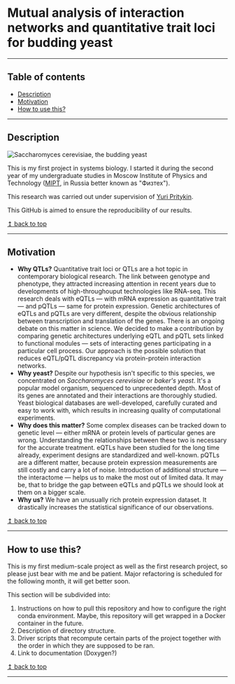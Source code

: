 # Mutual analysis of interaction networks and quantitative trait loci for budding yeast

---
## Table of contents
* [Description](#description)
* [Motivation](#motivation)
* [How to use this?](#how-to-use-this)

---
## Description
![Saccharomyces cerevisiae, the budding yeast](http://ppdictionary.com/mycology/budding_yeast.jpg)

This is my first project in systems biology. I started it during the second year of my undergraduate studies in Moscow 
Institute of Physics and Technology ([MIPT](https://mipt.ru/english/), in Russia better known as "Физтех").  

This research was carried out under supervision of [Yuri Pritykin](https://scholar.google.com/citations?hl=en&user=Arx56RkJBrYC&view_op=list_works&sortby=pubdate).

This GitHub is aimed to ensure the reproducibility of our results.


[↥ back to top](#table-of-contents)

---
## Motivation

* **Why QTLs?** Quantitative trait loci or QTLs are a hot topic in contemporary biological research. The link between 
genotype and phenotype, they attracted increasing attention in recent years due to developments of high-throughouput 
technologies like RNA-seq. This research deals with eQTLs — with mRNA expression as quantitative trait — and pQTLs — 
same for protein expression. Genetic architectures of eQTLs and pQTLs are very different, despite the obvious 
relationship between transcription and translation of the genes. There is an ongoing debate on this matter in science.
We decided to make a contribution by comparing genetic architectures underlying eQTL and pQTL sets linked to functional
modules — sets of interacting genes participating in a particular cell process. Our approach is the possible solution 
that reduces eQTL/pQTL discrepancy via protein-protein interaction networks.          
* **Why yeast?** Despite our hypothesis isn't specific to this species, we concentrated on *Saccharomyces cerevisiae* 
or *baker's yeast*. It's a popular model organism, sequenced to unprecedented depth. Most of its genes are 
annotated and their interactions are thoroughly studied. Yeast biological databases are well-developed, carefully 
curated and easy to work with, which results in increasing quality of computational experiments.  
* **Why does this matter?** Some complex diseases can be tracked down to genetic level — either mRNA or protein levels
of particular genes are wrong. Understanding the relationships between these two is necessary for the accurate treatment. 
eQTLs have been studied for the long time already, experiment designs are standardized and well-known. 
pQTLs are a different matter, because protein expression measurements are still costly and carry a lot
of noise. Introduction of additional structure — the interactome — helps us to make the most out of limited data. 
It may be, that to bridge the gap between eQTLs and pQTLs we should look at them on a bigger scale.             
* **Why us?** We have an unusually rich protein expression dataset. It drastically increases the statistical 
significance of our observations.

[↥ back to top](#table-of-contents)

---
## How to use this?

This is my first medium-scale project as well as the first research project, so please just bear with me and be patient.
Major refactoring is scheduled for the following month, it will get better soon.

This section will be subdivided into:
1. Instructions on how to pull this repository and how to configure the right conda environment. Maybe, this repository
will get wrapped in a Docker container in the future.
2. Description of directory structure.
3. Driver scripts that recompute certain parts of the project together with the order in which they
are supposed to be ran.
4. Link to documentation (Doxygen?)

[↥ back to top](#table-of-contents)

---